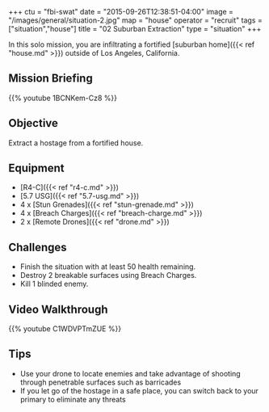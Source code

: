 +++
ctu = "fbi-swat"
date = "2015-09-26T12:38:51-04:00"
image = "/images/general/situation-2.jpg"
map = "house"
operator = "recruit"
tags = ["situation","house"]
title = "02 Suburban Extraction"
type = "situation"
+++

In this solo mission, you are infiltrating a fortified [suburban home]({{< ref "house.md" >}}) outside of Los Angeles, California.<!--more-->

## Mission Briefing

{{% youtube 1BCNKem-Cz8 %}}

## Objective

Extract a hostage from a fortified house.

## Equipment

- [R4-C]({{< ref "r4-c.md" >}})
- [5.7 USG]({{< ref "5.7-usg.md" >}})
- 4 x [Stun Grenades]({{< ref "stun-grenade.md" >}})
- 4 x [Breach Charges]({{< ref "breach-charge.md" >}})
- 2 x [Remote Drones]({{< ref "drone.md" >}})

## Challenges

* Finish the situation with at least 50 health remaining.
* Destroy 2 breakable surfaces using Breach Charges.
* Kill 1 blinded enemy.

## Video Walkthrough

{{% youtube C1WDVPTmZUE %}}

## Tips

- Use your drone to locate enemies and take advantage of shooting through penetrable surfaces such as barricades
- If you let go of the hostage in a safe place, you can switch back to your primary to eliminate any threats
